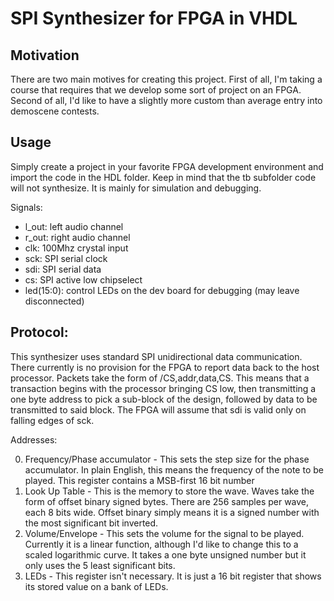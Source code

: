 SPI Synthesizer for FPGA in VHDL
================================

Motivation
----------
There are two main motives for creating this project. First of all, I'm taking a course that requires that we develop some sort of project on an FPGA. Second of all, I'd like to have a slightly more custom than average entry into demoscene contests.

Usage
-----
Simply create a project in your favorite FPGA development environment and import the code in the HDL folder. Keep in mind that the tb subfolder code will not synthesize. It is mainly for simulation and debugging.

Signals:
* l_out: left audio channel
* r_out: right audio channel
* clk: 100Mhz crystal input
* sck: SPI serial clock
* sdi: SPI serial data
* cs: SPI active low chipselect
* led(15:0): control LEDs on the dev board for debugging (may leave disconnected)

Protocol:
---------
This synthesizer uses standard SPI unidirectional data communication. There currently is no provision for the FPGA to report data back to the host processor.
Packets take the form of /CS,addr,data,CS. This means that a transaction begins with the processor bringing CS low, then transmitting a one byte address to pick a sub-block of the design, followed by data to be transmitted to said block.
The FPGA will assume that sdi is valid only on falling edges of sck.

Addresses:

0. Frequency/Phase accumulator - This sets the step size for the phase accumulator. In plain English, this means the frequency of the note to be played. This register contains a MSB-first 16 bit number
1. Look Up Table - This is the memory to store the wave. Waves take the form of offset binary signed bytes. There are 256 samples per wave, each 8 bits wide. Offset binary simply means it is a signed number with the most significant bit inverted. 
2. Volume/Envelope - This sets the volume for the signal to be played. Currently it is a linear function, although I'd like to change this to a scaled logarithmic curve. It takes a one byte unsigned number but it only uses the 5 least significant bits.
3. LEDs - This register isn't necessary. It is just a 16 bit register that shows its stored value on a bank of LEDs.
